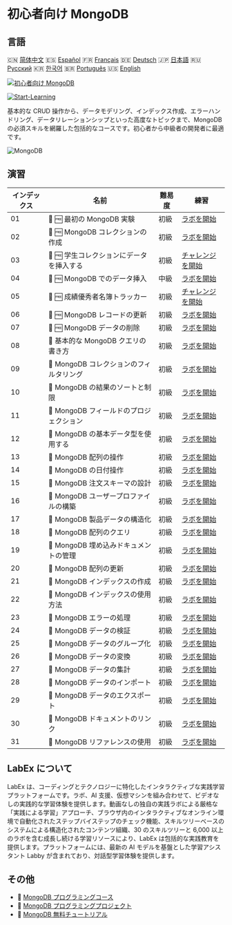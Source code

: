 # 初心者向け MongoDB

## 言語

🇨🇳 [简体中文](README_zh.md) 🇪🇸 [Español](README_es.md) 🇫🇷 [Français](README_fr.md) 🇩🇪 [Deutsch](README_de.md) 🇯🇵 [日本語](README_ja.md) 🇷🇺 [Русский](README_ru.md) 🇰🇷 [한국어](README_ko.md) 🇧🇷 [Português](README_pt.md) 🇺🇸 [English](README.md) 

[![初心者向け MongoDB](https://cover-creator.labex.io/mongodb-for-beginners.png?lang=ja)](https://labex.io/ja/courses/mongodb-for-beginners)

[![Start-Learning](https://img.shields.io/badge/Start-Learning-whitesmoke?style=for-the-badge)](https://labex.io/ja/courses/mongodb-for-beginners)

基本的な CRUD 操作から、データモデリング、インデックス作成、エラーハンドリング、データリレーションシップといった高度なトピックまで、MongoDB の必須スキルを網羅した包括的なコースです。初心者から中級者の開発者に最適です。

![MongoDB](https://img.shields.io/badge/MongoDB-whitesmoke?style=for-the-badge&logo=mongodb)


## 演習

|   インデックス | 名前                                     | 難易度   | 練習                                                                                                                         |
|----------------|------------------------------------------|----------|------------------------------------------------------------------------------------------------------------------------------|
|             01 | 📖 🆓 最初の MongoDB 実験                | 初級     | <a target='_blank' href='https://labex.io/ja/tutorials/mongodb-your-first-mongodb-lab-420660'>ラボを開始</a>                 |
|             02 | 📖 🆓 MongoDB コレクションの作成         | 初級     | <a target='_blank' href='https://labex.io/ja/tutorials/mongodb-create-mongodb-collection-420695'>ラボを開始</a>              |
|             03 | 🎯 🆓 学生コレクションにデータを挿入する | 初級     | <a target='_blank' href='https://labex.io/ja/tutorials/mongodb-populate-the-students-collection-425481'>チャレンジを開始</a> |
|             04 | 📖 🆓 MongoDB でのデータ挿入             | 中級     | <a target='_blank' href='https://labex.io/ja/tutorials/mongodb-insert-data-in-mongodb-420696'>ラボを開始</a>                 |
|             05 | 🎯 🆓 成績優秀者名簿トラッカー           | 初級     | <a target='_blank' href='https://labex.io/ja/tutorials/mongodb-honor-roll-tracker-425476'>チャレンジを開始</a>               |
|             06 | 📖 🆓 MongoDB レコードの更新             | 初級     | <a target='_blank' href='https://labex.io/ja/tutorials/mongodb-update-mongodb-records-420823'>ラボを開始</a>                 |
|             07 | 📖 🆓 MongoDB データの削除               | 初級     | <a target='_blank' href='https://labex.io/ja/tutorials/mongodb-delete-mongodb-data-420822'>ラボを開始</a>                    |
|             08 | 📖  基本的な MongoDB クエリの書き方      | 初級     | <a target='_blank' href='https://labex.io/ja/tutorials/mongodb-write-basic-mongodb-queries-420824'>ラボを開始</a>            |
|             09 | 📖  MongoDB コレクションのフィルタリング | 初級     | <a target='_blank' href='https://labex.io/ja/tutorials/mongodb-filter-mongodb-collections-421806'>ラボを開始</a>             |
|             10 | 📖  MongoDB の結果のソートと制限         | 初級     | <a target='_blank' href='https://labex.io/ja/tutorials/mongodb-sort-and-limit-mongodb-results-421807'>ラボを開始</a>         |
|             11 | 📖  MongoDB フィールドのプロジェクション | 初級     | <a target='_blank' href='https://labex.io/ja/tutorials/mongodb-project-mongodb-fields-422089'>ラボを開始</a>                 |
|             12 | 📖  MongoDB の基本データ型を使用する     | 初級     | <a target='_blank' href='https://labex.io/ja/tutorials/mongodb-use-mongodb-basic-types-422097'>ラボを開始</a>                |
|             13 | 📖  MongoDB 配列の操作                   | 初級     | <a target='_blank' href='https://labex.io/ja/tutorials/mongodb-handle-mongodb-arrays-422084'>ラボを開始</a>                  |
|             14 | 📖  MongoDB の日付操作                   | 初級     | <a target='_blank' href='https://labex.io/ja/tutorials/mongodb-work-with-mongodb-dates-422101'>ラボを開始</a>                |
|             15 | 📖  MongoDB 注文スキーマの設計           | 初級     | <a target='_blank' href='https://labex.io/ja/tutorials/mongodb-design-mongodb-order-schema-422080'>ラボを開始</a>            |
|             16 | 📖  MongoDB ユーザープロファイルの構築   | 初級     | <a target='_blank' href='https://labex.io/ja/tutorials/mongodb-build-mongodb-user-profiles-422077'>ラボを開始</a>            |
|             17 | 📖  MongoDB 製品データの構造化           | 初級     | <a target='_blank' href='https://labex.io/ja/tutorials/mongodb-structure-mongodb-product-data-422092'>ラボを開始</a>         |
|             18 | 📖  MongoDB 配列のクエリ                 | 初級     | <a target='_blank' href='https://labex.io/ja/tutorials/mongodb-query-mongodb-arrays-422090'>ラボを開始</a>                   |
|             19 | 📖  MongoDB 埋め込みドキュメントの管理   | 初級     | <a target='_blank' href='https://labex.io/ja/tutorials/mongodb-manage-mongodb-embedded-docs-422088'>ラボを開始</a>           |
|             20 | 📖  MongoDB 配列の更新                   | 初級     | <a target='_blank' href='https://labex.io/ja/tutorials/mongodb-update-mongodb-arrays-422095'>ラボを開始</a>                  |
|             21 | 📖  MongoDB インデックスの作成           | 初級     | <a target='_blank' href='https://labex.io/ja/tutorials/mongodb-create-mongodb-indexes-422078'>ラボを開始</a>                 |
|             22 | 📖  MongoDB インデックスの使用方法       | 初級     | <a target='_blank' href='https://labex.io/ja/tutorials/mongodb-use-mongodb-indexes-422098'>ラボを開始</a>                    |
|             23 | 📖  MongoDB エラーの処理                 | 初級     | <a target='_blank' href='https://labex.io/ja/tutorials/mongodb-handle-mongodb-errors-422085'>ラボを開始</a>                  |
|             24 | 📖  MongoDB データの検証                 | 初級     | <a target='_blank' href='https://labex.io/ja/tutorials/mongodb-validate-mongodb-data-422100'>ラボを開始</a>                  |
|             25 | 📖  MongoDB データのグループ化           | 初級     | <a target='_blank' href='https://labex.io/ja/tutorials/mongodb-group-mongodb-data-422083'>ラボを開始</a>                     |
|             26 | 📖  MongoDB データの変換                 | 初級     | <a target='_blank' href='https://labex.io/ja/tutorials/mongodb-transform-mongodb-data-422094'>ラボを開始</a>                 |
|             27 | 📖  MongoDB データの集計                 | 初級     | <a target='_blank' href='https://labex.io/ja/tutorials/mongodb-summarize-mongodb-data-422093'>ラボを開始</a>                 |
|             28 | 📖  MongoDB データのインポート           | 初級     | <a target='_blank' href='https://labex.io/ja/tutorials/mongodb-import-mongodb-data-422086'>ラボを開始</a>                    |
|             29 | 📖  MongoDB データのエクスポート         | 初級     | <a target='_blank' href='https://labex.io/ja/tutorials/mongodb-export-mongodb-data-422081'>ラボを開始</a>                    |
|             30 | 📖  MongoDB ドキュメントのリンク         | 初級     | <a target='_blank' href='https://labex.io/ja/tutorials/mongodb-link-mongodb-documents-422087'>ラボを開始</a>                 |
|             31 | 📖  MongoDB リファレンスの使用           | 初級     | <a target='_blank' href='https://labex.io/ja/tutorials/mongodb-use-mongodb-references-422099'>ラボを開始</a>                 |

## LabEx について

LabEx は、コーディングとテクノロジーに特化したインタラクティブな実践学習プラットフォームです。ラボ、AI 支援、仮想マシンを組み合わせて、ビデオなしの実践的な学習体験を提供します。動画なしの独自の実践ラボによる厳格な「実践による学習」アプローチ、ブラウザ内のインタラクティブなオンライン環境で自動化されたステップバイステップのチェック機能、スキルツリーベースのシステムによる構造化されたコンテンツ組織、30 のスキルツリーと 6,000 以上のラボを含む成長し続ける学習リソースにより、LabEx は包括的な実践教育を提供します。プラットフォームには、最新の AI モデルを基盤とした学習アシスタント Labby が含まれており、対話型学習体験を提供します。

## その他

- 🔗 [MongoDB プログラミングコース](https://github.com/labex-labs/awesome-programming-courses)
- 🔗 [MongoDB プログラミングプロジェクト](https://github.com/labex-labs/awesome-programming-projects)
- 🔗 [MongoDB 無料チュートリアル](https://github.com/labex-labs/mongodb-free-tutorials)

